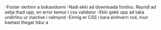 -Footer skritinn a bokasidunni
-Nadi ekki ad downloada fontinu. Reyndi ad setja thad upp, en error kemur i css validator
-Ekki gekk upp ad taka undirlinu ur inactive i valmynd
-Einnig er CSS i bara einhverri rod, mun baetast thegar lidur a 